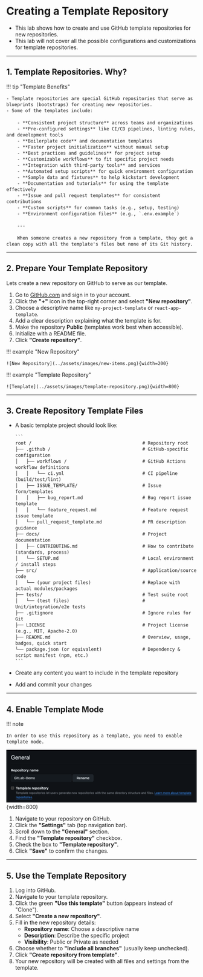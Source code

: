 # Creating a Template Repository

- This lab shows how to create and use GitHub template repositories for new repositories.
- This lab will not cover all the possible configurations and customizations for template repositories.

---

## 1. Template Repositories. Why?

!!! tip "Template Benefits"

    - Template repositories are special GitHub repositories that serve as blueprints (bootstraps) for creating new repositories. 
    - Some of the templates include:

        - **Consistent project structure** across teams and organizations
        - **Pre-configured settings** like CI/CD pipelines, linting rules, and development tools
        - **Boilerplate code** and documentation templates
        - **Faster project initialization** without manual setup
        - **Best practices and guidelines** for project setup
        - **Customizable workflows** to fit specific project needs
        - **Integration with third-party tools** and services
        - **Automated setup scripts** for quick environment configuration
        - **Sample data and fixtures** to help kickstart development
        - **Documentation and tutorials** for using the template effectively
        - **Issue and pull request templates** for consistent contributions
        - **Custom scripts** for common tasks (e.g., setup, testing)
        - **Environment configuration files** (e.g., `.env.example`)

        ---   
        
        When someone creates a new repository from a template, they get a clean copy with all the template's files but none of its Git history.

---

## 2. Prepare Your Template Repository

Lets create a new repository on GitHub to serve as our template.

1. Go to [GitHub.com](https://github.com) and sign in to your account.
2. Click the **"+"** icon in the top-right corner and select **"New repository"**.
3. Choose a descriptive name like `my-project-template` or `react-app-template`.
4. Add a clear description explaining what the template is for.
5. Make the repository **Public** (templates work best when accessible).
6. Initialize with a README file.
7. Click **"Create repository"**.

!!! example "New Repository"
  
    ![New Repository](../assets/images/new-items.png){width=200}


!!! example "Template Repository"
    
    ![Template](../assets/images/template-repository.png){width=800}

---

## 3. Create Repository Template Files

* A basic template project should look like:

      ```
      root /                                         # Repository root
      ├── .github /                                  # GitHub-specific configuration
      │   ├── workflows /                            # GitHub Actions workflow definitions
      │   │   └── ci.yml                             # CI pipeline (build/test/lint)
      │   ├── ISSUE_TEMPLATE/                        # Issue form/templates
      │   │   ├── bug_report.md                      # Bug report issue template
      │   │   └── feature_request.md                 # Feature request issue template
      │   └── pull_request_template.md               # PR description guidance
      ├── docs/                                      # Project documentation
      │   ├── CONTRIBUTING.md                        # How to contribute (standards, process)
      │   └── SETUP.md                               # Local environment / install steps
      ├── src/                                       # Application/source code
      │   └── (your project files)                   # Replace with actual modules/packages
      ├── tests/                                     # Test suite root
      │   └── (test files)                           # Unit/integration/e2e tests
      ├── .gitignore                                 # Ignore rules for Git
      ├── LICENSE                                    # Project license (e.g., MIT, Apache-2.0)
      ├── README.md                                  # Overview, usage, badges, quick start
      └── package.json (or equivalent)               # Dependency & script manifest (npm, etc.)
      ```

* Create any content you want to include in the template repository
* Add and commit your changes

---

## 4. Enable Template Mode

!!! note

    In order to use this repository as a template, you need to enable template mode.

![Template repository](../assets/images/template-repository.png){width=800}

1. Navigate to your repository on GitHub.
2. Click the **"Settings"** tab (top navigation bar).
3. Scroll down to the **"General"** section.
4. Find the **"Template repository"** checkbox.
5. Check the box to **"Template repository"**.
6. Click **"Save"** to confirm the changes.

---

## 5. Use the Template Repository

1. Log into GitHub.
2. Navigate to your template repository.
3. Click the green **"Use this template"** button (appears instead of "Clone").
4. Select **"Create a new repository"**.
5. Fill in the new repository details:
      - **Repository name**: Choose a descriptive name
      - **Description**: Describe the specific project
      - **Visibility**: Public or Private as needed
6. Choose whether to **"Include all branches"** (usually keep unchecked).
7. Click **"Create repository from template"**.
8. Your new repository will be created with all files and settings from the template.

